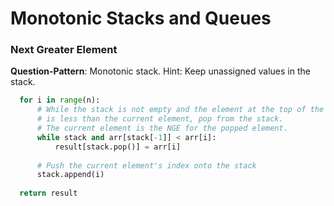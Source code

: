 # Monotonic Stacks and Queues
### Next Greater Element
**Question-Pattern**: Monotonic stack. Hint: Keep unassigned values in the stack.
```python
  for i in range(n):
      # While the stack is not empty and the element at the top of the stack
      # is less than the current element, pop from the stack.
      # The current element is the NGE for the popped element.
      while stack and arr[stack[-1]] < arr[i]:
          result[stack.pop()] = arr[i]
      
      # Push the current element's index onto the stack
      stack.append(i)
  
  return result
```
